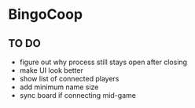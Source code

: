 # BingoCoop

## TO DO

- figure out why process still stays open after closing
- make UI look better
- show list of connected players
- add minimum name size
- sync board if connecting mid-game
